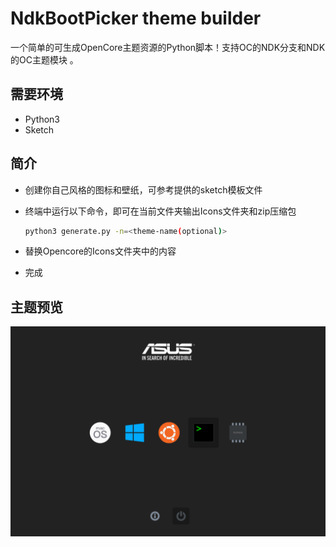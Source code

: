 # NdkBootPicker theme builder

一个简单的可生成OpenCore主题资源的Python脚本！支持OC的NDK分支和NDK的OC主题模块 。

## 需要环境

- Python3
- Sketch

## 简介

- 创建你自己风格的图标和壁纸，可参考提供的sketch模板文件

- 终端中运行以下命令，即可在当前文件夹输出Icons文件夹和zip压缩包

  ```bash
  python3 generate.py -n=<theme-name(optional)>
  ```

- 替换Opencore的Icons文件夹中的内容

- 完成

## 主题预览
<p style="text-align: center">
    <img src="./Samples/example.png">
</p>